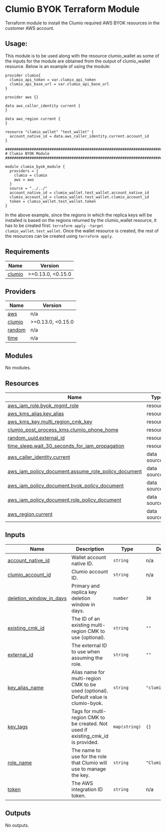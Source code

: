 <!-- BEGIN_TF_DOCS -->

# Clumio BYOK Terraform Module

Terraform module to install the Clumio required AWS BYOK resources in the customer AWS account.

## Usage:
This module is to be used along with the resource clumio_wallet as some of the inputs for the module are obtained from the output of clumio_wallet  resource.
Below is an example of using the module:

```hcl
provider clumio{
  clumio_api_token = var.clumio_api_token
  clumio_api_base_url = var.clumio_api_base_url
}

provider aws {}

data aws_caller_identity current {
}

data aws_region current {
}

resource "clumio_wallet" "test_wallet" {
  account_native_id = data.aws_caller_identity.current.account_id
}

################################################################################
# Clumio BYOK Module
################################################################################

module clumio_byok_module {
  providers = {
    clumio = clumio
    aws = aws
  }
  source = "../../"
  account_native_id = clumio_wallet.test_wallet.account_native_id
  clumio_account_id = clumio_wallet.test_wallet.clumio_account_id
  token = clumio_wallet.test_wallet.token
}
```
In the above example, since the regions in which the replica keys will be installed is based on the regions returned by the clumio_wallet resource, it has to be created first: `terraform apply -target clumio_wallet.test_wallet`.
Once the wallet resource is created, the rest of the resources can be created using `terraform apply`.

## Requirements

| Name | Version |
|------|---------|
| <a name="requirement_clumio"></a> [clumio](#requirement\_clumio) | >=0.13.0, <0.15.0 |

## Providers

| Name | Version |
|------|---------|
| <a name="provider_aws"></a> [aws](#provider\_aws) | n/a |
| <a name="provider_clumio"></a> [clumio](#provider\_clumio) | >=0.13.0, <0.15.0 |
| <a name="provider_random"></a> [random](#provider\_random) | n/a |
| <a name="provider_time"></a> [time](#provider\_time) | n/a |

## Modules

No modules.

## Resources

| Name | Type |
|------|------|
| [aws_iam_role.byok_mgmt_role](https://registry.terraform.io/providers/hashicorp/aws/latest/docs/resources/iam_role) | resource |
| [aws_kms_alias.key_alias](https://registry.terraform.io/providers/hashicorp/aws/latest/docs/resources/kms_alias) | resource |
| [aws_kms_key.multi_region_cmk_key](https://registry.terraform.io/providers/hashicorp/aws/latest/docs/resources/kms_key) | resource |
| [clumio_post_process_kms.clumio_phone_home](https://registry.terraform.io/providers/clumio-code/clumio/latest/docs/resources/post_process_kms) | resource |
| [random_uuid.external_id](https://registry.terraform.io/providers/hashicorp/random/latest/docs/resources/uuid) | resource |
| [time_sleep.wait_30_seconds_for_iam_propagation](https://registry.terraform.io/providers/hashicorp/time/latest/docs/resources/sleep) | resource |
| [aws_caller_identity.current](https://registry.terraform.io/providers/hashicorp/aws/latest/docs/data-sources/caller_identity) | data source |
| [aws_iam_policy_document.assume_role_policy_document](https://registry.terraform.io/providers/hashicorp/aws/latest/docs/data-sources/iam_policy_document) | data source |
| [aws_iam_policy_document.byok_policy_document](https://registry.terraform.io/providers/hashicorp/aws/latest/docs/data-sources/iam_policy_document) | data source |
| [aws_iam_policy_document.role_policy_document](https://registry.terraform.io/providers/hashicorp/aws/latest/docs/data-sources/iam_policy_document) | data source |
| [aws_region.current](https://registry.terraform.io/providers/hashicorp/aws/latest/docs/data-sources/region) | data source |

## Inputs

| Name | Description | Type | Default | Required |
|------|-------------|------|---------|:--------:|
| <a name="input_account_native_id"></a> [account\_native\_id](#input\_account\_native\_id) | Wallet account native ID. | `string` | n/a | yes |
| <a name="input_clumio_account_id"></a> [clumio\_account\_id](#input\_clumio\_account\_id) | Clumio account ID. | `string` | n/a | yes |
| <a name="input_deletion_window_in_days"></a> [deletion\_window\_in\_days](#input\_deletion\_window\_in\_days) | Primary and replica key deletion window in days. | `number` | `30` | no |
| <a name="input_existing_cmk_id"></a> [existing\_cmk\_id](#input\_existing\_cmk\_id) | The ID of an existing multi-region CMK to use (optional). | `string` | `""` | no |
| <a name="input_external_id"></a> [external\_id](#input\_external\_id) | The external ID to use when assuming the role. | `string` | `""` | no |
| <a name="input_key_alias_name"></a> [key\_alias\_name](#input\_key\_alias\_name) | Alias name for multi-region CMK to be used (optional). Default value is clumio-byok. | `string` | `"clumio-byok"` | no |
| <a name="input_key_tags"></a> [key\_tags](#input\_key\_tags) | Tags for mutli-region CMK to be created. Not used if existing\_cmk\_id is provided. | `map(string)` | `{}` | no |
| <a name="input_role_name"></a> [role\_name](#input\_role\_name) | The name to use for the role that Clumio will use to manage the key. | `string` | `"ClumioKMSRole"` | no |
| <a name="input_token"></a> [token](#input\_token) | The AWS integration ID token. | `string` | n/a | yes |

## Outputs

No outputs.

<!-- END_TF_DOCS -->
